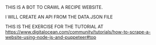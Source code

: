 THIS IS A BOT TO CRAWL A RECIPE WEBSITE.

I WILL CREATE AN API FROM THE DATA.JSON FILE

THIS IS THE EXERCISE FOR THE TUTORIAL AT https://www.digitalocean.com/community/tutorials/how-to-scrape-a-website-using-node-js-and-puppeteer#top